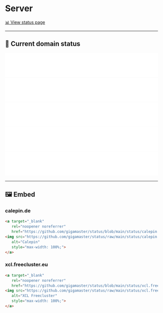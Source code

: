 # Server

[📊 View status page](https://gigamaster.github.io/status/)

----- 

## 🚥 Current domain status

<!-- <downtime-status> -->
![Livecodes](/status/gigamaster.github.io-livecodes--443.svg)
![Calepin](/status/calepin.de-443.svg)
![XCL Freecluster](/status/xcl.freecluster.eu-443.svg)
![Atelier Media](/status/sites.google.com-view-ateliermedia--443.svg)
![Google DNS](/status/8.8.8.8-53.svg)
<!-- <downtime-status/> -->

----- 

## 🖼 Embed

### calepin.de

```html
<a target="_blank" 
   rel="noopener noreferrer" 
   href="https://github.com/gigamaster/status/blob/main/status/calepin.de-443.svg">
<img src="https://github.com/gigamaster/status/raw/main/status/calepin.de-443.svg" 
   alt="Calepin" 
   style="max-width: 100%;">
</a>
```

### xcl.freecluster.eu

```html
<a target="_blank" 
   rel="noopener noreferrer" 
   href="https://github.com/gigamaster/status/blob/main/status/xcl.freecluster.eu-443.svg">
<img src="https://github.com/gigamaster/status/raw/main/status/xcl.freecluster.eu-443.svg" 
   alt="XCL Freecluster" 
   style="max-width: 100%;">
</a>
```